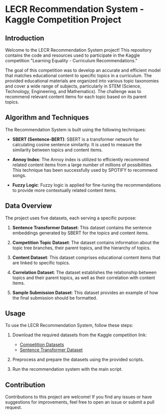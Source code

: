 # LECR Recommendation System - Kaggle Competition Project

## Introduction

Welcome to the LECR Recommendation System project! This repository contains the code and resources used to participate in the Kaggle competition "Learning Equality - Curriculum Recommendations."

The goal of this competition was to develop an accurate and efficient model that matches educational content to specific topics in a curriculum. The provided educational materials are organized into various topic taxonomies and cover a wide range of subjects, particularly in STEM (Science, Technology, Engineering, and Mathematics). The challenge was to recommend relevant content items for each topic based on its parent topics.

## Algorithm and Techniques

The Recommendation System is built using the following techniques:

- **SBERT (Sentence-BERT)**: SBERT is a transformer network for calculating cosine sentence similarity. It is used to measure the similarity between topics and content items.

- **Annoy Index**: The Annoy index is utilized to efficiently recommend related content items from a large number of millions of possibilities. This technique has been successfully used by SPOTIFY to recommend songs.

- **Fuzzy Logic**: Fuzzy logic is applied for fine-tuning the recommendations to provide more contextually related content items.

## Data Overview

The project uses five datasets, each serving a specific purpose:

1. **Sentence Transformer Dataset**: This dataset contains the sentence embeddings generated by SBERT for the topics and content items.

2. **Competition Topic Dataset**: The dataset contains information about the topic tree branches, their parent topics, and the hierarchy of topics.

3. **Content Dataset**: This dataset comprises educational content items that are linked to specific topics.

4. **Correlation Dataset**: The dataset establishes the relationship between topics and their parent topics, as well as their correlation with content items.

5. **Sample Submission Dataset**: This dataset provides an example of how the final submission should be formatted.

## Usage

To use the LECR Recommendation System, follow these steps:

1. Download the required datasets from the Kaggle competition link:

   - [Competition Datasets](https://www.kaggle.com/competitions/learning-equality-curriculum-recommendations/data)
   - [Sentence Transformer Dataset](https://www.kaggle.com/datasets/kaizen97/sentencetransformers)

2. Preprocess and prepare the datasets using the provided scripts.

3. Run the recommendation system with the main script.

## Contribution

Contributions to this project are welcome! If you find any issues or have suggestions for improvements, feel free to open an issue or submit a pull request.


